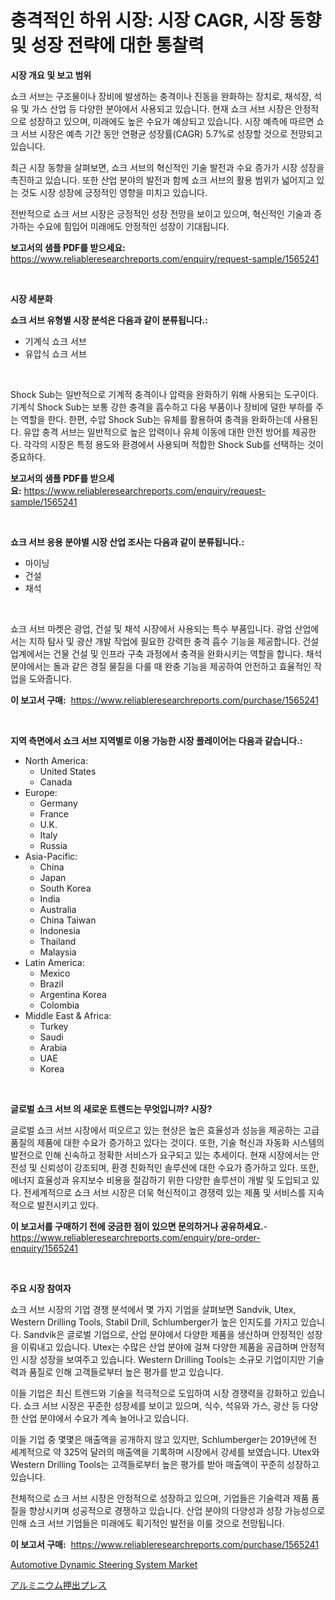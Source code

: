 <p><h1>충격적인 하위 시장: 시장 CAGR, 시장 동향 및 성장 전략에 대한 통찰력</h1></p><p><strong>시장 개요 및 보고 범위</strong></p>
<p><p>쇼크 서브는 구조물이나 장비에 발생하는 충격이나 진동을 완화하는 장치로, 채석장, 석유 및 가스 산업 등 다양한 분야에서 사용되고 있습니다. 현재 쇼크 서브 시장은 안정적으로 성장하고 있으며, 미래에도 높은 수요가 예상되고 있습니다. 시장 예측에 따르면 쇼크 서브 시장은 예측 기간 동안 연평균 성장률(CAGR) 5.7%로 성장할 것으로 전망되고 있습니다.</p><p>최근 시장 동향을 살펴보면, 쇼크 서브의 혁신적인 기술 발전과 수요 증가가 시장 성장을 촉진하고 있습니다. 또한 산업 분야의 발전과 함께 쇼크 서브의 활용 범위가 넓어지고 있는 것도 시장 성장에 긍정적인 영향을 미치고 있습니다.</p><p>전반적으로 쇼크 서브 시장은 긍정적인 성장 전망을 보이고 있으며, 혁신적인 기술과 증가하는 수요에 힘입어 미래에도 안정적인 성장이 기대됩니다.</p></p>
<p><strong>보고서의 샘플 PDF를 받으세요:</strong> <a href="https://www.reliableresearchreports.com/enquiry/request-sample/1565241">https://www.reliableresearchreports.com/enquiry/request-sample/1565241</a></p>
<p>&nbsp;</p>
<p><strong>시장 세분화</strong></p>
<p><strong>쇼크 서브 유형별 시장 분석은 다음과 같이 분류됩니다.:</strong></p>
<p><ul><li>기계식 쇼크 서브</li><li>유압식 쇼크 서브</li></ul></p>
<p>&nbsp;</p>
<p><p>Shock Sub는 일반적으로 기계적 충격이나 압력을 완화하기 위해 사용되는 도구이다. 기계식 Shock Sub는 보통 강한 충격을 흡수하고 다음 부품이나 장비에 덜한 부하를 주는 역할을 한다. 한편, 수압 Shock Sub는 유체를 활용하여 충격을 완화하는데 사용된다. 유압 충격 서브는 일반적으로 높은 압력이나 유체 이동에 대한 안전 방어를 제공한다. 각각의 시장은 특정 용도와 환경에서 사용되며 적합한 Shock Sub를 선택하는 것이 중요하다.</p></p>
<p><strong>보고서의 샘플 PDF를 받으세요:</strong>&nbsp;<a href="https://www.reliableresearchreports.com/enquiry/request-sample/1565241">https://www.reliableresearchreports.com/enquiry/request-sample/1565241</a></p>
<p>&nbsp;</p>
<p><strong> 쇼크 서브 응용 분야별 시장 산업 조사는 다음과 같이 분류됩니다.:</strong></p>
<p><ul><li>마이닝</li><li>건설</li><li>채석</li></ul></p>
<p>&nbsp;</p>
<p><p>쇼크 서브 마켓은 광업, 건설 및 채석 시장에서 사용되는 특수 부품입니다. 광업 산업에서는 지하 탐사 및 광산 개발 작업에 필요한 강력한 충격 흡수 기능을 제공합니다. 건설 업계에서는 건물 건설 및 인프라 구축 과정에서 충격을 완화시키는 역할을 합니다. 채석 분야에서는 돌과 같은 경질 물질을 다룰 때 완충 기능을 제공하여 안전하고 효율적인 작업을 도와줍니다.</p></p>
<p><strong>이 보고서 구매:</strong>&nbsp; <a href="https://www.reliableresearchreports.com/purchase/1565241">https://www.reliableresearchreports.com/purchase/1565241</a></p>
<p>&nbsp;</p>
<p><strong>지역 측면에서 쇼크 서브 지역별로 이용 가능한 시장 플레이어는 다음과 같습니다.:</strong></p>
<p><ul>
    <li>
        North America:
        <ul>
            <li>United States</li>
            <li>Canada</li>
        </ul>
    </li>
    <li>
        Europe:
        <ul>
            <li>Germany</li>
            <li>France</li>
            <li>U.K.</li>
            <li>Italy</li>
            <li>Russia</li>
        </ul>
    </li>
    <li>
        Asia-Pacific:
        <ul>
            <li>China</li>
            <li>Japan</li>
            <li>South Korea</li>
            <li>India</li>
            <li>Australia</li>
            <li>China Taiwan</li>
            <li>Indonesia</li>
            <li>Thailand</li>
            <li>Malaysia</li>
        </ul>
    </li>
    <li>
        Latin America:
        <ul>
            <li>Mexico</li>
            <li>Brazil</li>
            <li>Argentina Korea</li>
            <li>Colombia</li>
        </ul>
    </li>
    <li>
        Middle East & Africa:
        <ul>
            <li>Turkey</li>
            <li>Saudi</li>
            <li>Arabia</li>
            <li>UAE</li>
            <li>Korea</li>
        </ul>
    </li>
    </ul></p>
<p>&nbsp;</p>
<p><strong>글로벌 쇼크 서브 의 새로운 트렌드는 무엇입니까? 시장?</strong></p>
<p><p>글로벌 쇼크 서브 시장에서 떠오르고 있는 현상은 높은 효율성과 성능을 제공하는 고급 품질의 제품에 대한 수요가 증가하고 있다는 것이다. 또한, 기술 혁신과 자동화 시스템의 발전으로 인해 신속하고 정확한 서비스가 요구되고 있는 추세이다. 현재 시장에서는 안전성 및 신뢰성이 강조되며, 환경 친화적인 솔루션에 대한 수요가 증가하고 있다. 또한, 에너지 효율성과 유지보수 비용을 절감하기 위한 다양한 솔루션이 개발 및 도입되고 있다. 전세계적으로 쇼크 서브 시장은 더욱 혁신적이고 경쟁력 있는 제품 및 서비스를 지속적으로 발전시키고 있다.</p></p>
<p><strong>이 보고서를 구매하기 전에 궁금한 점이 있으면 문의하거나 공유하세요.</strong>- <a href="https://www.reliableresearchreports.com/enquiry/pre-order-enquiry/1565241">https://www.reliableresearchreports.com/enquiry/pre-order-enquiry/1565241</a></p>
<p>&nbsp;</p>
<p><strong>주요 시장 참여자</strong></p>
<p><p>쇼크 서브 시장의 기업 경쟁 분석에서 몇 가지 기업을 살펴보면 Sandvik, Utex, Western Drilling Tools, Stabil Drill, Schlumberger가 높은 인지도를 가지고 있습니다. Sandvik은 글로벌 기업으로, 산업 분야에서 다양한 제품을 생산하며 안정적인 성장을 이뤄내고 있습니다. Utex는 수많은 산업 분야에 걸쳐 다양한 제품을 공급하며 안정적인 시장 성장을 보여주고 있습니다. Western Drilling Tools는 소규모 기업이지만 기술력과 품질로 인해 고객들로부터 높은 평가를 받고 있습니다.</p><p>이들 기업은 최신 트렌드와 기술을 적극적으로 도입하여 시장 경쟁력을 강화하고 있습니다. 쇼크 서브 시장은 꾸준한 성장세를 보이고 있으며, 식수, 석유와 가스, 광산 등 다양한 산업 분야에서 수요가 계속 늘어나고 있습니다.</p><p>이들 기업 중 몇몇은 매출액을 공개하지 않고 있지만, Schlumberger는 2019년에 전 세계적으로 약 325억 달러의 매출액을 기록하며 시장에서 강세를 보였습니다. Utex와 Western Drilling Tools는 고객들로부터 높은 평가를 받아 매출액이 꾸준히 성장하고 있습니다.</p><p>전체적으로 쇼크 서브 시장은 안정적으로 성장하고 있으며, 기업들은 기술력과 제품 품질을 향상시키며 성공적으로 경쟁하고 있습니다. 산업 분야의 다양성과 성장 가능성으로 인해 쇼크 서브 기업들은 미래에도 획기적인 발전을 이룰 것으로 전망됩니다.</p></p>
<p><strong>이 보고서 구매:</strong>&nbsp;&nbsp;<a href="https://www.reliableresearchreports.com/purchase/1565241">https://www.reliableresearchreports.com/purchase/1565241</a></p>
<p><p><a href="https://carnation-joke-41f.notion.site/Automotive-Dynamic-Steering-System-Market-with-the-goal-of-estimating-the-market-size-and-future-gro-e6441760794b4581b313df2a7b5a8874">Automotive Dynamic Steering System Market</a></p><p><a href="https://github.com/EstaSprer20231/Market-Research-Report-List-1/blob/main/94367985797.md">アルミニウム押出プレス</a></p></p>
